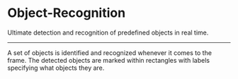 # Object-Recognition
Ultimate detection and recognition of predefined objects in real time.

************************************

A set of objects is identified and recognized whenever it comes to the frame. The detected objects are marked within rectangles with labels specifying what objects they are.
